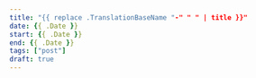 ```yaml
---
title: "{{ replace .TranslationBaseName "-" " " | title }}"
date: {{ .Date }}
start: {{ .Date }}
end: {{ .Date }}
tags: ["post"]
draft: true
---
```


